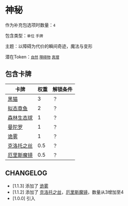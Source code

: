 # 神秘

作为补充包选项时数量：`4`

包含类型：`单位` `手牌`

主题：以障碍为代价的瞬间奇迹，魔法与变形

潜在Token：[`自然`](自然.md) [`障碍物`](障碍物.md) [`真理`](真理.md)

## 包含卡牌

卡牌 | 权重 | 解锁条件
--- | --- | ---
[黑猫](../卡牌/黑猫.md) | 3 | ？
[拟态章鱼](../卡牌/拟态章鱼.md) | 2  | ？
[森林生态球](../卡牌/森林生态球.md) | 1 | ？
[曼陀罗](../卡牌/曼陀罗.md) | 1 | ？
[诡雾](../卡牌/诡雾.md) | 1 | ？
[克洛托之丝](../卡牌/克洛托之丝.md) | 0.5 | ？
[厄里斯魔镜](../卡牌/厄里斯魔镜.md) | 0.5 | ？

## CHANGELOG

- [1.1.3] 添加了 [诡雾](../卡牌/诡雾.md)
- [1.1.2] 添加了 [克洛托之丝](../卡牌/克洛托之丝.md)，[厄里斯魔镜](../卡牌/厄里斯魔镜.md)，数量从3增加至4
- [1.0.0] 引入
